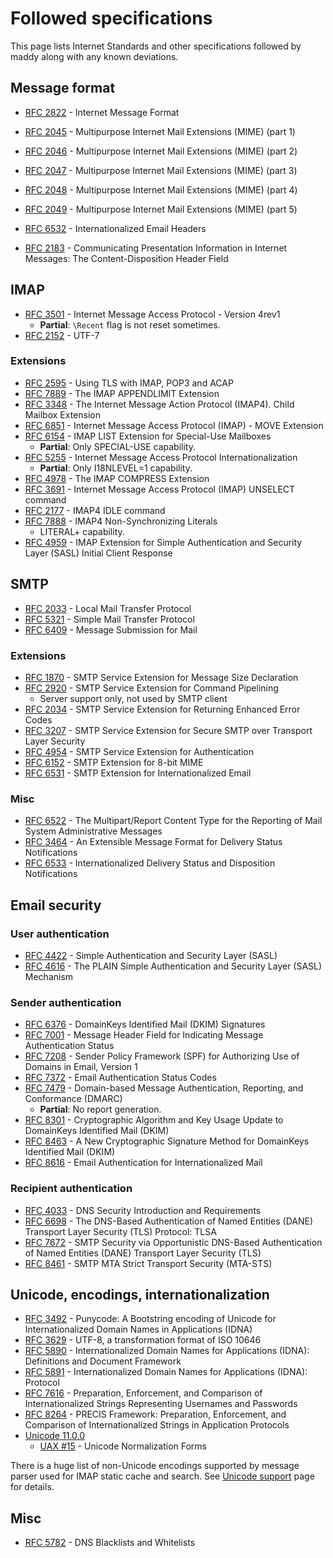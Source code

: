 # Followed specifications

This page lists Internet Standards and other specifications followed by
maddy along with any known deviations.


## Message format

- [RFC 2822] - Internet Message Format
- [RFC 2045] - Multipurpose Internet Mail Extensions (MIME) (part 1)
- [RFC 2046] - Multipurpose Internet Mail Extensions (MIME) (part 2)
- [RFC 2047] - Multipurpose Internet Mail Extensions (MIME) (part 3)
- [RFC 2048] - Multipurpose Internet Mail Extensions (MIME) (part 4)
- [RFC 2049] - Multipurpose Internet Mail Extensions (MIME) (part 5)
- [RFC 6532] - Internationalized Email Headers

- [RFC 2183] - Communicating Presentation Information in Internet Messages: The
  Content-Disposition Header Field

## IMAP

- [RFC 3501] - Internet Message Access Protocol - Version 4rev1
    * **Partial**: `\Recent` flag is not reset sometimes.
- [RFC 2152] - UTF-7

### Extensions

- [RFC 2595] - Using TLS with IMAP, POP3 and ACAP
- [RFC 7889] - The IMAP APPENDLIMIT Extension
- [RFC 3348] - The Internet Message Action Protocol (IMAP4). Child Mailbox
  Extension
- [RFC 6851] - Internet Message Access Protocol (IMAP) - MOVE Extension
- [RFC 6154] - IMAP LIST Extension for Special-Use Mailboxes
    * **Partial**: Only SPECIAL-USE capability.
- [RFC 5255] - Internet Message Access Protocol Internationalization
    * **Partial**: Only I18NLEVEL=1 capability.
- [RFC 4978] - The IMAP COMPRESS Extension
- [RFC 3691] - Internet Message Access Protocol (IMAP) UNSELECT command
- [RFC 2177] - IMAP4 IDLE command
- [RFC 7888] - IMAP4 Non-Synchronizing Literals
    * LITERAL+ capability.
- [RFC 4959] - IMAP Extension for Simple Authentication and Security Layer
  (SASL) Initial Client Response

## SMTP

- [RFC 2033] - Local Mail Transfer Protocol
- [RFC 5321] - Simple Mail Transfer Protocol
- [RFC 6409] - Message Submission for Mail

### Extensions

- [RFC 1870] - SMTP Service Extension for Message Size Declaration
- [RFC 2920] - SMTP Service Extension for Command Pipelining
    * Server support only, not used by SMTP client
- [RFC 2034] - SMTP Service Extension for Returning Enhanced Error Codes
- [RFC 3207] - SMTP Service Extension for Secure SMTP over Transport Layer
  Security
- [RFC 4954] - SMTP Service Extension for Authentication
- [RFC 6152] - SMTP Extension for 8-bit MIME
- [RFC 6531] - SMTP Extension for Internationalized Email

### Misc

- [RFC 6522] - The Multipart/Report Content Type for the Reporting of Mail
  System Administrative Messages
- [RFC 3464] - An Extensible Message Format for Delivery Status Notifications
- [RFC 6533] - Internationalized Delivery Status and Disposition Notifications

## Email security

### User authentication

- [RFC 4422] - Simple Authentication and Security Layer (SASL)
- [RFC 4616] - The PLAIN Simple Authentication and Security Layer (SASL)
  Mechanism

### Sender authentication

- [RFC 6376] - DomainKeys Identified Mail (DKIM) Signatures
- [RFC 7001] - Message Header Field for Indicating Message Authentication Status
- [RFC 7208] - Sender Policy Framework (SPF) for Authorizing Use of Domains in
  Email, Version 1
- [RFC 7372] - Email Authentication Status Codes
- [RFC 7479] - Domain-based Message Authentication, Reporting, and Conformance
  (DMARC)
    * **Partial**: No report generation.
- [RFC 8301] - Cryptographic Algorithm and Key Usage Update to DomainKeys
  Identified Mail (DKIM)
- [RFC 8463] - A New Cryptographic Signature Method for DomainKeys Identified
  Mail (DKIM)
- [RFC 8616] - Email Authentication for Internationalized Mail

### Recipient authentication

- [RFC 4033] - DNS Security Introduction and Requirements
- [RFC 6698] - The DNS-Based Authentication of Named Entities (DANE) Transport
  Layer Security (TLS) Protocol: TLSA
- [RFC 7672] - SMTP Security via Opportunistic DNS-Based Authentication of
  Named Entities (DANE) Transport Layer Security (TLS)
- [RFC 8461] - SMTP MTA Strict Transport Security (MTA-STS)

## Unicode, encodings, internationalization

- [RFC 3492] - Punycode: A Bootstring encoding of Unicode for Internationalized
  Domain Names in Applications (IDNA)
- [RFC 3629] - UTF-8, a transformation format of ISO 10646
- [RFC 5890] - Internationalized Domain Names for Applications (IDNA):
  Definitions and Document Framework
- [RFC 5891] - Internationalized Domain Names for Applications (IDNA): Protocol
- [RFC 7616] - Preparation, Enforcement, and Comparison of Internationalized
  Strings Representing Usernames and Passwords
- [RFC 8264] - PRECIS Framework: Preparation, Enforcement, and Comparison of
  Internationalized Strings in Application Protocols
- [Unicode 11.0.0]
    - [UAX #15] - Unicode Normalization Forms

There is a huge list of non-Unicode encodings supported by message parser used
for IMAP static cache and search.  See [Unicode support](unicode.md) page for
details.

## Misc

- [RFC 5782] - DNS Blacklists and Whitelists


[GH 188]: https://github.com/foxcpp/maddy/issues/188

[RFC 2822]: https://tools.ietf.org/html/rfc2822
[RFC 2045]: https://tools.ietf.org/html/rfc2045
[RFC 2046]: https://tools.ietf.org/html/rfc2046
[RFC 2047]: https://tools.ietf.org/html/rfc2047
[RFC 2048]: https://tools.ietf.org/html/rfc2048
[RFC 2049]: https://tools.ietf.org/html/rfc2049
[RFC 6532]: https://tools.ietf.org/html/rfc6532
[RFC 2183]: https://tools.ietf.org/html/rfc2183
[RFC 3501]: https://tools.ietf.org/html/rfc3501
[RFC 2152]: https://tools.ietf.org/html/rfc2152
[RFC 2595]: https://tools.ietf.org/html/rfc2595
[RFC 7889]: https://tools.ietf.org/html/rfc7889
[RFC 3348]: https://tools.ietf.org/html/rfc3348
[RFC 6851]: https://tools.ietf.org/html/rfc6851
[RFC 6154]: https://tools.ietf.org/html/rfc6154
[RFC 5255]: https://tools.ietf.org/html/rfc5255
[RFC 4978]: https://tools.ietf.org/html/rfc4978
[RFC 3691]: https://tools.ietf.org/html/rfc3691
[RFC 2177]: https://tools.ietf.org/html/rfc2177
[RFC 7888]: https://tools.ietf.org/html/rfc7888
[RFC 4959]: https://tools.ietf.org/html/rfc4959
[RFC 2033]: https://tools.ietf.org/html/rfc2033
[RFC 5321]: https://tools.ietf.org/html/rfc5321
[RFC 6409]: https://tools.ietf.org/html/rfc6409
[RFC 1870]: https://tools.ietf.org/html/rfc1870
[RFC 2920]: https://tools.ietf.org/html/rfc2920
[RFC 2034]: https://tools.ietf.org/html/rfc2034
[RFC 3207]: https://tools.ietf.org/html/rfc3207
[RFC 4954]: https://tools.ietf.org/html/rfc4954
[RFC 6152]: https://tools.ietf.org/html/rfc6152
[RFC 6531]: https://tools.ietf.org/html/rfc6531
[RFC 6522]: https://tools.ietf.org/html/rfc6522
[RFC 3464]: https://tools.ietf.org/html/rfc3464
[RFC 6533]: https://tools.ietf.org/html/rfc6533
[RFC 4422]: https://tools.ietf.org/html/rfc4422
[RFC 4616]: https://tools.ietf.org/html/rfc4616
[RFC 6376]: https://tools.ietf.org/html/rfc6376
[RFC 7001]: https://tools.ietf.org/html/rfc7001
[RFC 7208]: https://tools.ietf.org/html/rfc7208
[RFC 7372]: https://tools.ietf.org/html/rfc7372
[RFC 7479]: https://tools.ietf.org/html/rfc7479
[RFC 8301]: https://tools.ietf.org/html/rfc8301
[RFC 8463]: https://tools.ietf.org/html/rfc8463
[RFC 8616]: https://tools.ietf.org/html/rfc8616
[RFC 4033]: https://tools.ietf.org/html/rfc4033
[RFC 6698]: https://tools.ietf.org/html/rfc6698
[RFC 7672]: https://tools.ietf.org/html/rfc7672
[RFC 8461]: https://tools.ietf.org/html/rfc8461
[RFC 3492]: https://tools.ietf.org/html/rfc3492
[RFC 3629]: https://tools.ietf.org/html/rfc3629
[RFC 5890]: https://tools.ietf.org/html/rfc5890
[RFC 5891]: https://tools.ietf.org/html/rfc5891
[RFC 7616]: https://tools.ietf.org/html/rfc7616
[RFC 8264]: https://tools.ietf.org/html/rfc8264
[RFC 5782]: https://tools.ietf.org/html/rfc5782
[RFC 2822]: https://tools.ietf.org/html/rfc2822
[RFC 2045]: https://tools.ietf.org/html/rfc2045
[RFC 2046]: https://tools.ietf.org/html/rfc2046
[RFC 2047]: https://tools.ietf.org/html/rfc2047
[RFC 2048]: https://tools.ietf.org/html/rfc2048
[RFC 2049]: https://tools.ietf.org/html/rfc2049
[RFC 6532]: https://tools.ietf.org/html/rfc6532
[RFC 3501]: https://tools.ietf.org/html/rfc3501
[RFC 2595]: https://tools.ietf.org/html/rfc2595
[RFC 7889]: https://tools.ietf.org/html/rfc7889
[RFC 3348]: https://tools.ietf.org/html/rfc3348
[RFC 6851]: https://tools.ietf.org/html/rfc6851
[RFC 6154]: https://tools.ietf.org/html/rfc6154
[RFC 5255]: https://tools.ietf.org/html/rfc5255
[RFC 4978]: https://tools.ietf.org/html/rfc4978
[RFC 3691]: https://tools.ietf.org/html/rfc3691
[RFC 2177]: https://tools.ietf.org/html/rfc2177
[RFC 7888]: https://tools.ietf.org/html/rfc7888
[RFC 4959]: https://tools.ietf.org/html/rfc4959
[RFC 2033]: https://tools.ietf.org/html/rfc2033
[RFC 5321]: https://tools.ietf.org/html/rfc5321
[RFC 6409]: https://tools.ietf.org/html/rfc6409
[RFC 1870]: https://tools.ietf.org/html/rfc1870
[RFC 2920]: https://tools.ietf.org/html/rfc2920
[RFC 2034]: https://tools.ietf.org/html/rfc2034
[RFC 3207]: https://tools.ietf.org/html/rfc3207
[RFC 4954]: https://tools.ietf.org/html/rfc4954
[RFC 6152]: https://tools.ietf.org/html/rfc6152
[RFC 6531]: https://tools.ietf.org/html/rfc6531
[RFC 6522]: https://tools.ietf.org/html/rfc6522
[RFC 3464]: https://tools.ietf.org/html/rfc3464
[RFC 6533]: https://tools.ietf.org/html/rfc6533
[RFC 4422]: https://tools.ietf.org/html/rfc4422
[RFC 4616]: https://tools.ietf.org/html/rfc4616
[RFC 6376]: https://tools.ietf.org/html/rfc6376
[RFC 7001]: https://tools.ietf.org/html/rfc7001
[RFC 7208]: https://tools.ietf.org/html/rfc7208
[RFC 7372]: https://tools.ietf.org/html/rfc7372
[RFC 7479]: https://tools.ietf.org/html/rfc7479
[RFC 8301]: https://tools.ietf.org/html/rfc8301
[RFC 8463]: https://tools.ietf.org/html/rfc8463
[RFC 8616]: https://tools.ietf.org/html/rfc8616
[RFC 4033]: https://tools.ietf.org/html/rfc4033
[RFC 6698]: https://tools.ietf.org/html/rfc6698
[RFC 7672]: https://tools.ietf.org/html/rfc7672
[RFC 8461]: https://tools.ietf.org/html/rfc8461
[RFC 3492]: https://tools.ietf.org/html/rfc3492
[RFC 3629]: https://tools.ietf.org/html/rfc3629
[RFC 5890]: https://tools.ietf.org/html/rfc5890
[RFC 5891]: https://tools.ietf.org/html/rfc5891
[RFC 7616]: https://tools.ietf.org/html/rfc7616
[RFC 8264]: https://tools.ietf.org/html/rfc8264
[RFC 5782]: https://tools.ietf.org/html/rfc5782
[RFC 2822]: https://tools.ietf.org/html/rfc2822
[RFC 2045]: https://tools.ietf.org/html/rfc2045
[RFC 2046]: https://tools.ietf.org/html/rfc2046
[RFC 2047]: https://tools.ietf.org/html/rfc2047
[RFC 2048]: https://tools.ietf.org/html/rfc2048
[RFC 2049]: https://tools.ietf.org/html/rfc2049
[RFC 6532]: https://tools.ietf.org/html/rfc6532
[RFC 3501]: https://tools.ietf.org/html/rfc3501
[RFC 2595]: https://tools.ietf.org/html/rfc2595
[RFC 7889]: https://tools.ietf.org/html/rfc7889
[RFC 3348]: https://tools.ietf.org/html/rfc3348
[RFC 6851]: https://tools.ietf.org/html/rfc6851
[RFC 6154]: https://tools.ietf.org/html/rfc6154
[RFC 5255]: https://tools.ietf.org/html/rfc5255
[RFC 4978]: https://tools.ietf.org/html/rfc4978
[RFC 3691]: https://tools.ietf.org/html/rfc3691
[RFC 2177]: https://tools.ietf.org/html/rfc2177
[RFC 7888]: https://tools.ietf.org/html/rfc7888
[RFC 4959]: https://tools.ietf.org/html/rfc4959
[RFC 2033]: https://tools.ietf.org/html/rfc2033
[RFC 5321]: https://tools.ietf.org/html/rfc5321
[RFC 6409]: https://tools.ietf.org/html/rfc6409
[RFC 1870]: https://tools.ietf.org/html/rfc1870
[RFC 2920]: https://tools.ietf.org/html/rfc2920
[RFC 2034]: https://tools.ietf.org/html/rfc2034
[RFC 3207]: https://tools.ietf.org/html/rfc3207
[RFC 4954]: https://tools.ietf.org/html/rfc4954
[RFC 6152]: https://tools.ietf.org/html/rfc6152
[RFC 6531]: https://tools.ietf.org/html/rfc6531
[RFC 6522]: https://tools.ietf.org/html/rfc6522
[RFC 3464]: https://tools.ietf.org/html/rfc3464
[RFC 6533]: https://tools.ietf.org/html/rfc6533
[RFC 4422]: https://tools.ietf.org/html/rfc4422
[RFC 4616]: https://tools.ietf.org/html/rfc4616
[RFC 6376]: https://tools.ietf.org/html/rfc6376
[RFC 8301]: https://tools.ietf.org/html/rfc8301
[RFC 8463]: https://tools.ietf.org/html/rfc8463
[RFC 7208]: https://tools.ietf.org/html/rfc7208
[RFC 7372]: https://tools.ietf.org/html/rfc7372
[RFC 7479]: https://tools.ietf.org/html/rfc7479
[RFC 8616]: https://tools.ietf.org/html/rfc8616
[RFC 4033]: https://tools.ietf.org/html/rfc4033
[RFC 6698]: https://tools.ietf.org/html/rfc6698
[RFC 7672]: https://tools.ietf.org/html/rfc7672
[RFC 8461]: https://tools.ietf.org/html/rfc8461
[RFC 3492]: https://tools.ietf.org/html/rfc3492
[RFC 3629]: https://tools.ietf.org/html/rfc3629
[RFC 5890]: https://tools.ietf.org/html/rfc5890
[RFC 5891]: https://tools.ietf.org/html/rfc5891
[RFC 7616]: https://tools.ietf.org/html/rfc7616
[RFC 8264]: https://tools.ietf.org/html/rfc8264
[RFC 5782]: https://tools.ietf.org/html/rfc5782

[Unicode 11.0.0]: https://www.unicode.org/versions/components-11.0.0.html
[UAX #15]: https://unicode.org/reports/tr15/
